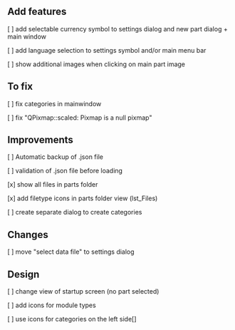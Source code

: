 ## Add features
[ ] add selectable currency symbol to settings dialog and new part dialog + main window 

[ ] add language selection to settings symbol and/or main menu bar 

[ ] show additional images when clicking on main part image
##


## To fix

[ ] fix categories in mainwindow 

[ ] fix "QPixmap::scaled: Pixmap is a null pixmap"

##

## Improvements

[ ] Automatic backup of .json file

[ ] validation of .json file before loading

[x] show all files in parts folder

[x] add filetype icons in parts folder view (lst_Files)

[ ] create separate dialog to create categories

##

## Changes

[ ] move "select data file" to settings dialog

##

## Design

[ ] change view of startup screen (no part selected)

[ ] add icons for module types

[ ] use icons for categories on the left side[]

##
